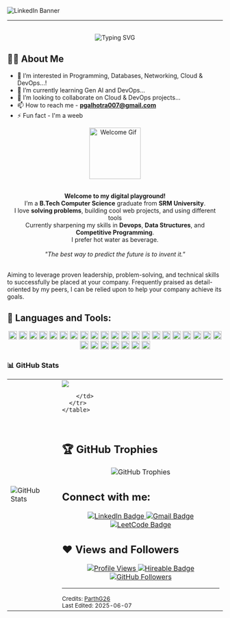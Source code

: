 <!--
**ParthG26/ParthG26** is a ✨ _special_ ✨ repository because its `README.md` (this file) appears on your GitHub profile.

Here are some ideas to get you started:

- 🔭 I’m currently working on ...
- 🌱 I’m currently learning ...
- 👯 I’m looking to collaborate on ...
- 🤔 I’m looking for help with ...
- 💬 Ask me about ...
- 📫 How to reach me: ...
- 😄 Pronouns: ...
- ⚡ Fun fact: ...
-->
<!-- <div align="center">
  <div id="header">
    <img src="https://media.giphy.com/media/M9gbBd9nbDrOTu1Mqx/giphy.gif" width="120" alt="Welcome Gif">
  </div>
  <div id="badges">
    <a href="https://www.linkedin.com/in/parth-galhotra-641779243" target="_blank">
      <img src="https://img.shields.io/badge/LinkedIn-blue?style=for-the-badge&logo=linkedin&logoColor=white" alt="LinkedIn Badge">
    </a>
    <a href="mailto:pgalhotra007@gmail.com" target="_blank">
  <img src="https://img.shields.io/badge/Gmail-white?style=for-the-badge&logo=gmail&logoColor=red" alt="Gmail Badge">
</a>
    <a href="https://leetcode.com/u/ParthG26/" target="_blank">
      <img src="https://img.shields.io/badge/Leetcode-black?style=for-the-badge&logo=leetcode&logoColor=yellow" alt="LeetCode Badge">
    </a>
  </div>
  <br>
  <img src="https://readme-typing-svg.demolab.com?font=Fira+Code&pause=1000&center=true&width=435&lines=I'm+Parth+Galhotra;Cloud+DevOps+Engineer;Competitive+Programmer;Tech+Entusiast;Probelm+Solver" alt="Typing SVG" />
  <br><br>
  <img src="https://media.giphy.com/media/L8K62iTDkzGX6/giphy.gif" width="450" alt="Coding Gif">
  <br>
  <p>
    <strong>Welcome to my digital playground!</strong><br>
    I’m a <b>B.Tech Computer Science</b> graduate from <b>SRM University</b>.<br>
    I love <b>solving problems</b>, building cool web projects, and using different tools<br>
    Currently sharpening my skills in <b>Devops</b>, <b>Data Structures</b>, and <b>Competitive Programming</b>.<br>
    I prefer hot water as beverage</b>.<br>
    <br>
    <em>"The best way to predict the future is to invent it."</em>
  </p>
  <br>

  <h3 align="left">🛠️ Languages and Tools:</h3>
  <p align="center">
  <img src="https://skillicons.dev/icons?i=python,cpp,c,mysql,html,css,vscode,linux,aws,terraform,ansible,jenkins,docker,kubernetes" alt="Tech stack" />
</p>

  <h3 align="left">📊 GitHub Stats</h3>
  <div align="center">
    <table>
      <tr>
        <td>
         <img src="https://github-readme-stats.vercel.app/api?username=ParthG26&count_private=true&show_icons=true&theme=dracula&hide_border=true" alt="GitHub Stats" />
        </td>
        <td>
          <img src="https://github-readme-stats.vercel.app/api/top-langs/?username=ParthG26&layout=compact&show_icons=true&theme=dracula&hide_border=true" alt="Top Languages" />
        </td>
      </tr>
    </table>
  </div>
  <br>


  <br><br>

  <h3 align="left">📬 Let's Connect!</h3>
  <p>Feel free to reach out for collaboration, coding, or just to say hi!</p>
--->
![LinkedIn Banner](https://media.licdn.com/dms/image/v2/D5616AQGJmYEPomrOaQ/profile-displaybackgroundimage-shrink_350_1400/B56ZZXe.V_HsAY-/0/1745224461218?e=1758153600&v=beta&t=UXLPHwYHN74qGQnP17WJaSmhch_1RCiUDnvtAAHLJcg)

---

  
<div align="center">
  <br>
  <img src="https://readme-typing-svg.demolab.com?font=Fira+Code&pause=1000&center=true&width=435&lines=I'm+Parth+Galhotra;Cloud+DevOps+Engineer;Competitive+Programmer;Tech+Enthusiast;Problem+Solver" alt="Typing SVG" />
  </br>
</div>

    
## 🙋‍♂️ About Me

- 👀 I’m interested in Programming, Databases, Networking, Cloud & DevOps...!
- 🌱 I’m currently learning Gen AI and DevOps...
- 🤝 I’m looking to collaborate on Cloud & DevOps projects...
- 📫 How to reach me - **pgalhotra007@gmail.com**
- ⚡ Fun fact - I'm a weeb

<div align="center">
  <div id="header">
    <img src="https://media.giphy.com/media/M9gbBd9nbDrOTu1Mqx/giphy.gif" width="120" alt="Welcome Gif">
  </div>
 <br>
  <p>
    <strong>Welcome to my digital playground!</strong><br>
    I’m a <b>B.Tech Computer Science</b> graduate from <b>SRM University</b>.<br>
    I love <b>solving problems</b>, building cool web projects, and using different tools<br>
    Currently sharpening my skills in <b>Devops</b>, <b>Data Structures</b>, and <b>Competitive Programming</b>.<br>
    I prefer hot water as beverage</b>.<br>
    <br>
    <em>"The best way to predict the future is to invent it."</em>
  </p>
  </br>
</div>
Aiming to leverage proven leadership, problem-solving, and technical skills to successfully be placed at your company. Frequently praised as detail-oriented by my peers, I can be relied upon to help your company achieve its goals.

 
 
## 🚀 Languages and Tools:

<p align="center">

  <img src="https://img.shields.io/badge/Ansible-EE0000?style=plastic&logo=ansible&logoColor=white" height=20>
  <img src="https://img.shields.io/badge/AWS-232F3E?style=plastic&logo=amazonaws&logoColor=white" height=20>
  <img src="https://img.shields.io/badge/AutoCAD-0696D7?style=plastic&logo=autocad&logoColor=white" height=20>
  <img src="https://img.shields.io/badge/Canva-%2300C4CC?style=plastic&logo=Canva&logoColor=black" height=20>
  <img src="https://img.shields.io/badge/C-00599C?style=plastic&logo=c&logoColor=white" height=20>
  <img src="https://img.shields.io/badge/C%2B%2B-00599C?style=plastic&logo=C%2B%2B&logoColor=white" height=20>
  <img src="https://img.shields.io/badge/Colab-F9AB00?style=plastic&logo=googlecolab&color=525252" height=20>
  <img src="https://img.shields.io/badge/CSS3-3776AB?style=plastic&logo=css3&logoColor=white" height=20>
  <img src="https://img.shields.io/badge/Cisco%20Packet%20Tracer-FF0000?style=plastic&logo=cisco&logoColor=white" height=20>
  <img src="https://img.shields.io/badge/Docker-2496ED?style=plastic&logo=docker&logoColor=white" height=20>

  <img src="https://img.shields.io/badge/Git-%23121011?style=plastic&logo=Git&logoColor=#F05032" height=20>
  <img src="https://img.shields.io/badge/GitHub-%23121011?style=plastic&logo=github&logoColor=white" height=20>

  <img src="https://img.shields.io/badge/HTML5-E95420?style=plastic&logo=html5&logoColor=white" height=20>
  <img src="https://img.shields.io/badge/IFTTT-000000?style=plastic&logo=ifttt&logoColor=white" height=20>

  <img src="https://img.shields.io/badge/Jenkins-D24939?style=plastic&logo=jenkins&logoColor=white" height=20>
  <img src="https://img.shields.io/badge/Jupyter-white?style=plastic&logo=Jupyter&logoColor=orange" height=20>

  <img src="https://img.shields.io/badge/Kubernetes-326CE5?style=plastic&logo=kubernetes&logoColor=white" height=20>

  <img src="https://img.shields.io/badge/MySQL-000000?style=plastic&logo=mysql&logoColor=white" height=20>
  <img src="https://img.shields.io/badge/Numpy-%23013243?style=plastic&logo=Numpy&logoColor=white" height=20>

  <img src="https://img.shields.io/badge/OpenCV-27338e?style=plastic&logo=OpenCV&logoColor=white" height=20>
  <img src="https://img.shields.io/badge/PHP-777BB4?style=plastic&logo=php&logoColor=white" height=20>
  <img src="https://img.shields.io/badge/Pandas-2C2D72?style=plastic&logo=pandas&logoColor=white" height=20>
  <img src="https://img.shields.io/badge/PowerBI-F2C811?style=plastic&logo=Power%20BI&logoColor=black" height=20>

  <img src="https://img.shields.io/badge/Python-3776AB?style=plastic&logo=python&logoColor=white" height=20>

  <img src="https://img.shields.io/badge/SQLite-07405E?style=plastic&logo=sqlite&logoColor=white" height=20>
  <img src="https://img.shields.io/badge/Tableau-white?style=plastic&logo=Tableau&logoColor=blue" height=20>

  <img src="https://img.shields.io/badge/Terraform-623CE4?style=plastic&logo=terraform&logoColor=white" height=20>

  <img src="https://img.shields.io/badge/Visual_Studio_Code-0078D4?style=plastic&logo=visual%20studio%20code&logoColor=white" height=20>
</p>

<h3 align="left">📊 GitHub Stats</h3>
  <div align="center">
    <table>
      <tr>
        <td>
         <img src="https://github-readme-stats.vercel.app/api?username=ParthG26&count_private=true&show_icons=true&theme=dracula&hide_border=true" alt="GitHub Stats" />
        </td>
        <td>
          <img src="https://github-readme-stats.vercel.app/api/top-langs/?username=ParthG26&layout=compact&include_all_commits=true&count_private=true&theme=dracula&hide_border=true" />

        </td>
      </tr>
    </table>
  </div>
  <br>


## 🏆 GitHub Trophies
<div align="center">
  <img src="https://github-profile-trophy.vercel.app/?username=ParthG26&margin-w=8&margin-h=4&theme=onedark" alt="GitHub Trophies" />
</div>



## Connect with me:

<div align="center">
  <a href="https://www.linkedin.com/in/parth-galhotra-641779243" target="_blank">
    <img src="https://img.shields.io/badge/LinkedIn-blue?style=for-the-badge&logo=linkedin&logoColor=white" alt="LinkedIn Badge">
  </a>
  <a href="mailto:pgalhotra007@gmail.com" target="_blank">
    <img src="https://img.shields.io/badge/Gmail-white?style=for-the-badge&logo=gmail&logoColor=red" alt="Gmail Badge">
  </a>
  <a href="https://leetcode.com/u/ParthG26/" target="_blank">
    <img src="https://img.shields.io/badge/Leetcode-black?style=for-the-badge&logo=leetcode&logoColor=yellow" alt="LeetCode Badge">
  </a>
</div>




## ❤ Views and Followers

<div align="center">
  <a href="https://github.com/Meghna-DAS/github-profile-views-counter">
    <img src="https://komarev.com/ghpvc/?username=ParthG26" alt="Profile Views" />
  </a>
  <a href="https://github.com/ParthG26">
    <img src="https://img.shields.io/badge/hireable-yes-brightgreen?style=flat-square" alt="Hireable Badge">
  </a>
  <a href="https://github.com/ParthG26?tab=followers">
    <img src="https://img.shields.io/github/followers/ParthG26?label=Followers&style=social" alt="GitHub Followers">
  </a>
</div>



</div>

---

<sub>
  Credits: <a href="https://github.com/ParthG26">ParthG26</a><br>
  Last Edited: 2025-06-07
</sub>
